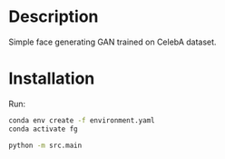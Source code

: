 # Description

Simple face generating GAN trained on CelebA dataset.

# Installation

Run:

```bash
conda env create -f environment.yaml
conda activate fg
```


```bash
python -m src.main
```
